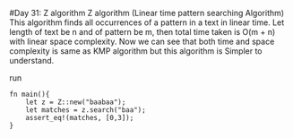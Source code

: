 #Day 31: Z algorithm
Z algorithm (Linear time pattern searching Algorithm)
This algorithm finds all occurrences of a pattern in a text in linear time. Let length of text be n and of pattern be m, then total time taken is O(m + n) with linear space complexity. Now we can see that both time and space complexity is same as KMP algorithm but this algorithm is Simpler to understand.
<br>

run

```
fn main(){
    let z = Z::new("baabaa");
    let matches = z.search("baa");
    assert_eq!(matches, [0,3]);
}
```